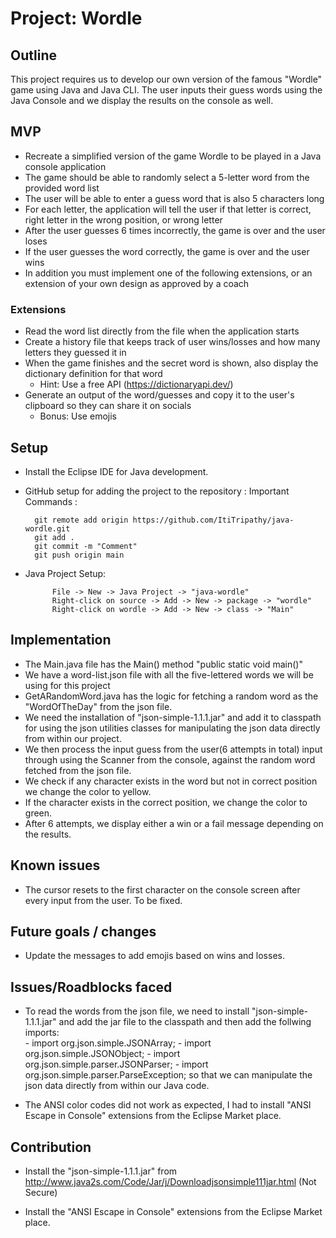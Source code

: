 # Project: Wordle

## Outline

This project requires us to develop our own version of the famous "Wordle" game using Java and Java CLI. The user inputs their guess words using the Java Console and we display the results on the console as well.

## MVP

-   Recreate a simplified version of the game Wordle to be played in a Java console application
-   The game should be able to randomly select a 5-letter word from the provided word list
-   The user will be able to enter a guess word that is also 5 characters long
-   For each letter, the application will tell the user if that letter is correct, right letter in the wrong position, or wrong letter
-   After the user guesses 6 times incorrectly, the game is over and the user loses
-   If the user guesses the word correctly, the game is over and the user wins
-   In addition you must implement one of the following extensions, or an extension of your own design as approved by a coach

### Extensions

-   Read the word list directly from the file when the application starts
-   Create a history file that keeps track of user wins/losses and how many letters they guessed it in
-   When the game finishes and the secret word is shown, also display the dictionary definition for that word
    -   Hint: Use a free API (https://dictionaryapi.dev/)
-   Generate an output of the word/guesses and copy it to the user's clipboard so they can share it on socials
    -   Bonus: Use emojis

## Setup

-   Install the Eclipse IDE for Java development.

-   GitHub setup for adding the project to the repository : Important Commands :

          git remote add origin https://github.com/ItiTripathy/java-wordle.git
          git add .
          git commit -m "Comment"
          git push origin main

- Java Project Setup:

            File -> New -> Java Project -> "java-wordle"
            Right-click on source -> Add -> New -> package -> "wordle"
            Right-click on wordle -> Add -> New -> class -> "Main" 

## Implementation

- The Main.java file has the Main() method "public static void main()"
- We have a word-list.json file with all the five-lettered words we will be using for this project
- GetARandomWord.java has the logic for fetching a random word as the "WordOfTheDay" from the json file. 
- We need the installation of  "json-simple-1.1.1.jar" and add it to classpath for using the json utilities classes for manipulating the json data directly from within our project.
- We then process the input guess from the user(6 attempts in total) input through using the Scanner from the console, against the random word fetched from the json file.
- We check if any character exists in the word but not in correct position we change the color to yellow.
- If the character exists in the correct position, we change the color to green.
- After 6 attempts, we display either a win or a fail message depending on the results.

## Known issues

- The cursor resets to the first character on the console screen after every input from the user. To be fixed.

## Future goals / changes

- Update the messages to add emojis based on wins and losses.

## Issues/Roadblocks faced

- To read the words from the json file, we need to install "json-simple-1.1.1.jar" and add the jar file to the classpath and then add the follwing imports:                
            - import org.json.simple.JSONArray;
            - import org.json.simple.JSONObject;
            - import org.json.simple.parser.JSONParser;
            - import org.json.simple.parser.ParseException;
    so that we can manipulate the json data directly from within our Java code.

- The ANSI color codes did not work as expected, I had to install "ANSI Escape in Console" extensions from the Eclipse Market place.

## Contribution

- Install the  "json-simple-1.1.1.jar"  from http://www.java2s.com/Code/Jar/j/Downloadjsonsimple111jar.html (Not Secure)

- Install the "ANSI Escape in Console" extensions from the Eclipse Market place.